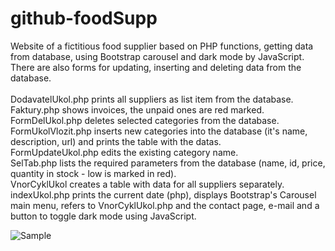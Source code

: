 # github-foodSupp
Website of a fictitious food supplier based on PHP functions, getting data from database, using Bootstrap carousel and dark mode by JavaScript. There are also forms for updating, inserting and deleting data from the database.<br> <br>
DodavatelUkol.php prints all suppliers as list item from the database.<br>
Faktury.php shows invoices, the unpaid ones are red marked.<br>
FormDelUkol.php deletes selected categories from the database.<br>
FormUkolVlozit.php inserts new categories into the database (it's name, description, url) and prints the table with the datas.<br>
FormUpdateUkol.php edits the existing category name. <br>
SelTab.php lists the required parameters from the database (name, id, price, quantity in stock - low is marked in red).<br>
VnorCyklUkol creates a table with data for all suppliers separately.<br>
indexUkol.php prints the current date (php), displays Bootstrap's Carousel main menu, refers to VnorCyklUkol.php and the contact page, e-mail and a button to toggle dark mode using JavaScript.<br>

![Sample](https://user-images.githubusercontent.com/127491524/230026903-389855e0-5b04-46d3-8fc3-49f6cf25c11b.jpg)

